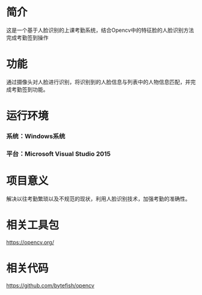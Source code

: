# 简介
这是一个基于人脸识别的上课考勤系统，结合Opencv中的特征脸的人脸识别方法完成考勤签到操作
# 功能
通过摄像头对人脸进行识别，将识别到的人脸信息与列表中的人物信息匹配，并完成考勤签到功能。
# 运行环境
### 系统：Windows系统
### 平台：Microsoft Visual Studio 2015
# 项目意义
解决以往考勤繁琐以及不规范的现状，利用人脸识别技术，加强考勤的准确性。
# 相关工具包
https://opencv.org/
# 相关代码
https://github.com/bytefish/opencv